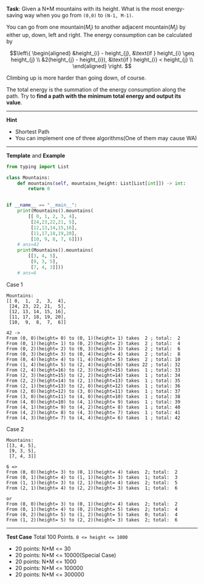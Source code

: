 **Task**: Given a N*M mountains with its height. What is the most energy-saving way when you go from `(0,0)` to `(N-1, M-1)`.

You can go from one mountain($M_{i}$) to another adjacent mountain($M_{j}$) by either up, down, left and right. The energy consumption can be calculated by

$$\left\{
\begin{aligned}
&height_{i} - height_{j},  &\text{if } height_{i} \geq height_{j} \\
&2(height_{j} - height_{i}), &\text{if } height_{i} < height_{j} \\
\end{aligned}
\right.
$$

Climbing up is more harder than going down, of course.

The total energy is the summation of the energy consumption along the path. Try to **find a path with the minimum total energy and output its value**.

---

**Hint**
- Shortest Path
- You can implement one of three algorithms(One of them may cause WA)
---

**Template** and **Example**
```python
from typing import List

class Mountains:
    def mountains(self, mountains_height: List[List[int]]) -> int:
        return 0


if __name__ == "__main__":
    print(Mountains().mountains(
        [[ 0, 1, 2, 3, 4], 
         [24,23,22,21, 5], 
         [12,13,14,15,16],
         [11,17,18,19,20],
         [10, 9, 8, 7, 6]]))
    # ans=42
    print(Mountains().mountains(
        [[3, 4, 5], 
         [9, 3, 5], 
         [7, 4, 3]]))
    # ans=6
```
Case 1
```
Mountains:
[[ 0,  1,  2,  3,  4],
 [24, 23, 22, 21,  5],
 [12, 13, 14, 15, 16],
 [11, 17, 18, 19, 20],
 [10,  9,  8,  7,  6]]
 
42 ->
From (0, 0)(height= 0) to (0, 1)(height= 1) takes  2 ; total:  2
From (0, 1)(height= 1) to (0, 2)(height= 2) takes  2 ; total:  4
From (0, 2)(height= 2) to (0, 3)(height= 3) takes  2 ; total:  6
From (0, 3)(height= 3) to (0, 4)(height= 4) takes  2 ; total:  8
From (0, 4)(height= 4) to (1, 4)(height= 5) takes  2 ; total: 10
From (1, 4)(height= 5) to (2, 4)(height=16) takes 22 ; total: 32
From (2, 4)(height=16) to (2, 3)(height=15) takes  1 ; total: 33
From (2, 3)(height=15) to (2, 2)(height=14) takes  1 ; total: 34
From (2, 2)(height=14) to (2, 1)(height=13) takes  1 ; total: 35
From (2, 1)(height=13) to (2, 0)(height=12) takes  1 ; total: 36
From (2, 0)(height=12) to (3, 0)(height=11) takes  1 ; total: 37
From (3, 0)(height=11) to (4, 0)(height=10) takes  1 ; total: 38
From (4, 0)(height=10) to (4, 1)(height= 9) takes  1 ; total: 39
From (4, 1)(height= 9) to (4, 2)(height= 8) takes  1 ; total: 40
From (4, 2)(height= 8) to (4, 3)(height= 7) takes  1 ; total: 41
From (4, 3)(height= 7) to (4, 4)(height= 6) takes  1 ; total: 42
```

Case 2
```
Mountains:
[[3, 4, 5],
 [9, 3, 5],
 [7, 4, 3]]
 
6 =>
From (0, 0)(height= 3) to (0, 1)(height= 4) takes  2; total:  2
From (0, 1)(height= 4) to (1, 1)(height= 3) takes  1; total:  3
From (1, 1)(height= 3) to (2, 1)(height= 4) takes  2; total:  5
From (2, 1)(height= 4) to (2, 2)(height= 3) takes  1; total:  6

or 
From (0, 0)(height= 3) to (0, 1)(height= 4) takes  2; total:  2
From (0, 1)(height= 4) to (0, 2)(height= 5) takes  2; total:  4
From (0, 2)(height= 5) to (1, 2)(height= 5) takes  0; total:  4
From (1, 2)(height= 5) to (2, 2)(height= 3) takes  2; total:  6
```
---

**Test Case** Total 100 Points. `0 <= height <= 1000` <BR>
- 20 points: N*M <= 30
- 20 points: N*M <= 10000(Special Case)
- 20 points: N*M <= 1000
- 20 points: N*M <= 100000
- 20 points: N*M <= 300000




